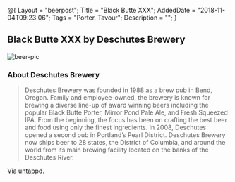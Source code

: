 @{
    Layout = "beerpost";
    Title = "Black Butte XXX";
    AddedDate = "2018-11-04T09:23:06";
    Tags = "Porter, Tavour";
    Description = "";
}

## Black Butte XXX by Deschutes Brewery

![beer-pic]

### About Deschutes Brewery

> Deschutes Brewery was founded in 1988 as a brew pub in Bend, Oregon. Family and employee-owned, the brewery is known for brewing a diverse line-up of award winning beers including the popular Black Butte Porter, Mirror Pond Pale Ale, and Fresh Squeezed IPA. From the beginning, the focus has been on crafting the best beer and food using only the finest ingredients. In 2008, Deschutes opened a second pub in Portland’s Pearl District. Deschutes Brewery now ships beer to 28 states, the District of Columbia, and around the world from its main brewing facility located on the banks of the Deschutes River.

Via [untappd][untappd-url].

[untappd-url]: <https://untappd.com/DeschutesBrewery>
[beer-pic]: https://jasonpowley.com/assets/img/2018-11-04-black-butte-xxx.jpeg "Black Butte XXX by Deschutes Brewery"

